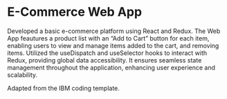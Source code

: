 # E-Commerce Web App

Developed a basic e-commerce platform using React and Redux. The Web App feautures a product list with an “Add to Cart” button for each item, enabling users to view and manage items added to the cart, and removing items.
Utilized the useDispatch and useSelector hooks to interact with Redux, providing global data accessibility. It ensures seamless state management throughout the application, enhancing user experience and scalability.

Adapted from the IBM coding template.
